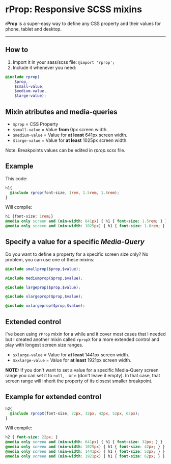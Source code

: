 # rProp: Responsive SCSS mixins
**rProp** is a super-easy way to define any CSS property and their values for phone, tablet and desktop.
- - -

## How to
1. Import it in your sass/scss file: `@import 'rprop';`
2. Include it whenever you need: 
```scss
@include rprop(
	$prop,
	$small-value, 
	$medium-value, 
	$large-value);
```

## Mixin atributes and media-queries
- `$prop` = CSS Property 
- `$small-value` = Value **from** 0px screen width.
- `$medium-value` = Value for **at least** 641px screen width.
- `$large-value` = Value for **at least** 1025px screen width.

Note: Breakpoints values can be edited in *rprop.scss* file.

## Example

This code:
```scss
h1{
  @include rprop(font-size, 1rem, 1.5rem, 1.8rem);
}
```

Will compile:
```sass
h1 {font-size: 1rem;}
@media only screen and (min-width: 641px) { h1 { font-size: 1.5rem; } }
@media only screen and (min-width: 1025px) { h1 { font-size: 1.8rem; } }
```

## Specify a value for a specific *Media-Query*
Do you want to define a property for a specific screen size only?
No problem, you can use one of these mixins:
```scss
@include smallprop($prop,$value);
```
```scss
@include mediumprop($prop,$value);
```
```scss
@include largeprop($prop,$value);
```
```scss
@include xlargeprop($prop,$value);
```
```scss
@include xxlargeprop($prop,$value);
```

## Extended control
I've been using `rProp` mixin for a while and it cover most cases that I needed but I created another mixin called `rpropX` for a more extended control and play with longest screen size ranges.

- `$xlarge-value` = Value for **at least** 1441px screen width.
- `$xxlarge-value`  = Value for **at least** 1921px screen width.

**NOTE:** If you don't want to set a value for a specific Media-Query screen range you can set it to `null`, `_` or `n` (don't leave it empty). In that case, that screen range will inherit the property of its closest smaller breakpoint.

## Example for extended control
```scss
h2{
  @include rpropX(font-size, 22px, 32px, 42px, 52px, 62px);
}
```

Will compile:
```scss
h2 { font-size: 22px; }
@media only screen and (min-width: 641px) { h1 { font-size: 32px; } }
@media only screen and (min-width: 1025px) { h1 { font-size: 42px; } }  
@media only screen and (min-width: 1441px) { h1 { font-size: 52px; } }
@media only screen and (min-width: 1921px) { h1 { font-size: 62px; } }
```

